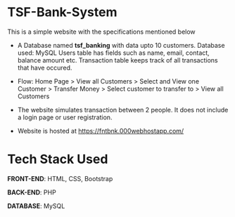 # TSF-Bank-System

This is a simple website with the specifications mentioned below

 - A Database named **tsf_banking** with data upto 10 customers.
   Database used: MySQL 
   Users table has fields such as name, email, contact, balance amount etc. 
   Transaction table keeps track of all transactions that have occured.

-  Flow: Home Page > View all Customers > Select and View one Customer >
   Transfer Money > Select customer to transfer to > View all Customers
   
-  The website simulates transaction between 2 people. 
   It does not include a login page or user registration.  
   
-  Website is hosted at https://fntbnk.000webhostapp.com/

# Tech Stack Used
**FRONT-END**: HTML, CSS, Bootstrap

**BACK-END**: PHP

**DATABASE**: MySQL
